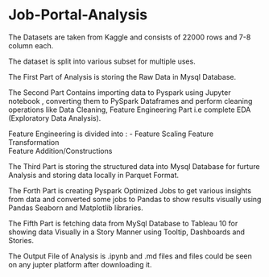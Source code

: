 # Job-Portal-Analysis
The Datasets are taken from Kaggle and consists of 22000 rows and 7-8 column each.

The dataset is split into various subset for multiple uses.

The First Part of Analysis is storing the Raw Data in Mysql Database.

The Second Part Contains importing data to Pyspark using Jupyter notebook , converting them to PySpark Dataframes and perform cleaning operations like Data Cleaning, Feature Engineering Part i.e complete EDA (Exploratory Data Analysis).

Feature Engineering is divided into : -
 Feature Scaling 
 Feature Transformation  
 Feature Addition/Constructions

The Third Part is storing the structured data into Mysql Database for furture Analysis and storing data locally in Parquet Format.

The Forth Part is creating Pyspark Optimized Jobs to get various insights from data and converted some jobs to Pandas to show results visually using Pandas Seaborn and Matplotlib libraries.

The Fifth Part is fetching data from MySql Database to Tableau 10 for showing data Visually in a Story Manner using Tooltip, Dashboards and Stories.

The Output File of Analysis is .ipynb and .md files and files could be seen on any jupter platform after downloading it.
